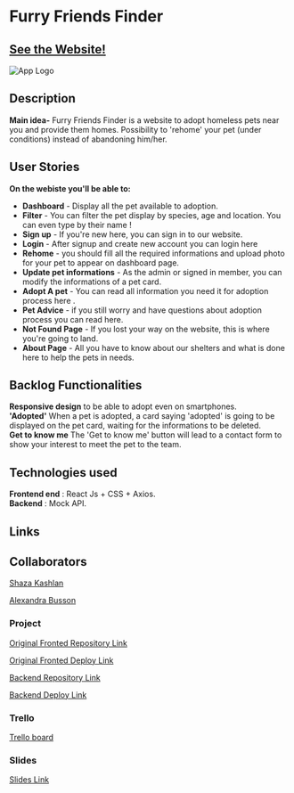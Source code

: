 # Furry Friends Finder

## [See the Website!](https://furryfriendsfinder-remastered.netlify.app/)

![App Logo](https://furryfriendsfinder.netlify.app/assets/logo-BwRZ9Gpa.png)

## Description

**Main idea-** Furry Friends Finder is a website to adopt homeless pets near you and provide them homes.
Possibility to 'rehome' your pet (under conditions) instead of abandoning him/her.

## User Stories

**On the webiste you'll be able to:** 

- **Dashboard** - Display all the pet available to adoption.
- **Filter** - You can filter the pet display by species, age and location. You can even type by their name !
- **Sign up** - If you're new here, you can sign in to our website.
- **Login** - After signup and create new account you can login here
- **Rehome** - you should fill all the required informations and upload photo for your pet to appear on dashboard page.
- **Update pet informations** - As the admin or signed in member, you can modify the informations of a pet card.
- **Adopt A pet** - You can read all information you need it for adoption process here .
- **Pet Advice** - if you still worry and have questions about adoption process you can read here.
- **Not Found Page** - If you lost your way on the website, this is where you're going to land.
- **About Page** - All you have to know about our shelters and what is done here to help the pets in needs.

## Backlog Functionalities

**Responsive design** to be able to adopt even on smartphones.<br>
**'Adopted'** When a pet is adopted, a card saying 'adopted' is going to be displayed on the pet card, waiting for the informations to be deleted.<br>
**Get to know me** The 'Get to know me' button will lead to a contact form to show your interest to meet the pet to the team.

## Technologies used

**Frontend end** : React Js + CSS + Axios.<br>
**Backend** : Mock API.

## Links

## Collaborators

[Shaza Kashlan](https://github.com/shaza-kashlan)

[Alexandra Busson](https://github.com/MimiBsn/)


### Project

[Original Fronted Repository Link](https://github.com/shaza-kashlan/adopt-pet.git)

[Original Fronted Deploy Link](https://furryfriendsfinder.netlify.app/)

[Backend Repository Link](https://github.com/MimiBsn/adopt-pet-backend)

[Backend Deploy Link](https://furry-friends-finder.adaptable.app/)

### Trello

[Trello board](https://trello.com/b/Ovcmc8yj/adopt-pet)

### Slides

[Slides Link](https://prezi.com/p/edit/xqej0klkvbmf/)
